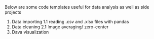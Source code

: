 Below are some code templates useful for data analysis as well as side projects
1. Data importing
  1.1 reading .csv and .xlsx files with pandas
2. Data cleaning
  2.1 Image averaging/ zero-center
3. Dava visualization


